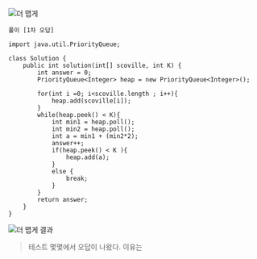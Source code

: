   
![더 맵게](https://user-images.githubusercontent.com/73986336/199422870-8fd50cfe-18fc-4871-bb10-e54ac93ae53e.jpg)

```
풀이 [1차 오답]

import java.util.PriorityQueue;

class Solution {
    public int solution(int[] scoville, int K) {
        int answer = 0;
        PriorityQueue<Integer> heap = new PriorityQueue<Integer>();
        
        for(int i =0; i<scoville.length ; i++){
            heap.add(scoville[i]);
        }
        while(heap.peek() < K){
            int min1 = heap.poll();
            int min2 = heap.poll();
            int a = min1 + (min2*2);
            answer++; 
            if(heap.peek() < K ){
                heap.add(a);
            }
            else {
                break;
            }
        }
        return answer;
    }
}
```
![더 맵게 결과](https://user-images.githubusercontent.com/73986336/199422743-d7d7a1a9-b974-40bc-9532-23152d8f1633.jpg)
> 테스트 몇몇에서 오답이 나왔다. 이유는 


